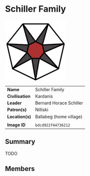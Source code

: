 # Schiller Family

<img src="https://raw.githubusercontent.com/jesskelsall/astarus-images/main/symbols/bdcd922f44736212.png" height="200" />

|||
| --- | --- |
| **Name** | Schiller Family | organisation.4
| **Civilisation** | Kardanis |
| **Leader** | Bernard Horace Schiller |
| **Patron(s)** | Nilliski |
| **Location(s)** | Ballabeg (home village) |
|||
| **Image ID** | `bdcd922f44736212` |

## Summary

TODO

## Members
